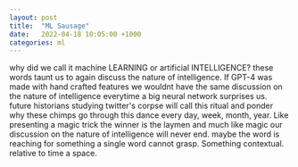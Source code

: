 ```yaml
---
layout: post
title:  "ML Sausage"
date:   2022-04-18 10:05:00 +1000
categories: ml
---
```


why did we call it machine LEARNING or artificial INTELLIGENCE? these words taunt us to again discuss the nature of 
intelligence. If GPT-4 was made with hand crafted features we wouldnt have the same discussion on the nature of 
intelligence everytime a big neural network surprises us. future historians studying twitter's corpse will call this 
ritual and ponder why these chimps go through this dance every day, week, month, year.
Like presenting a magic trick the winner is the laymen and much like magic our discussion on the nature of intelligence
will never end. maybe the word is reaching for something a single word cannot grasp. Something contextual. relative to 
time a space.